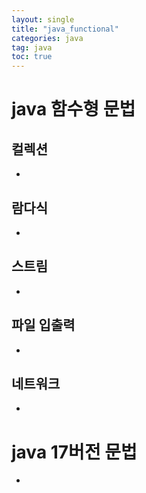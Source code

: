 ```yaml
---
layout: single
title: "java_functional"
categories: java
tag: java
toc: true
---
```


# java 함수형 문법

## 컬렉션

- 

## 람다식

- 

## 스트림

- 

## 파일 입출력

- 

## 네트워크

- 

# java 17버전 문법

- 